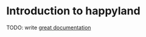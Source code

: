 # Introduction to happyland

TODO: write [great documentation](http://jacobian.org/writing/what-to-write/)
